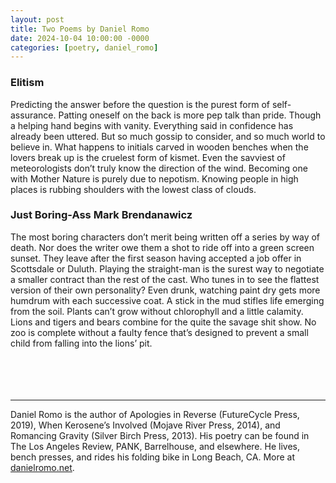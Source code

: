 ```yaml
---
layout: post
title: Two Poems by Daniel Romo
date: 2024-10-04 10:00:00 -0000
categories: [poetry, daniel_romo]
---
```

<div class="poem">
<h3>Elitism</h3>
Predicting the answer before the question is the purest form of self-assurance. Patting oneself on the back is more pep talk than pride. Though a helping hand begins with vanity. Everything said in confidence has already been uttered. But so much gossip to consider, and so much world to believe in. What happens to initials carved in wooden benches when the lovers break up is the cruelest form of kismet. Even the savviest of meteorologists don’t truly know the direction of the wind. Becoming one with Mother Nature is purely due to nepotism. Knowing people in high places is rubbing shoulders with the lowest class of clouds.

<h3>Just Boring-Ass Mark Brendanawicz</h3>
The most boring characters don’t merit being written off a series by way of death. Nor does the writer owe them a shot to ride off into a green screen sunset. They leave after the first season having accepted a job offer in Scottsdale or Duluth. Playing the straight-man is the surest way to negotiate a smaller contract than the rest of the cast. Who tunes in to see the flattest version of their own personality? Even drunk, watching paint dry gets more humdrum with each successive coat. A stick in the mud stifles life emerging from the soil. Plants can’t grow without chlorophyll and a little calamity. Lions and tigers and bears combine for the quite the savage shit show. No zoo is complete without a faulty fence that’s designed to prevent a small child from falling into the lions’ pit.
</div>
<br><br>
<br><br>
<hr>
Daniel Romo is the author of Apologies in Reverse (FutureCycle Press, 2019), When Kerosene’s Involved (Mojave River Press, 2014), and Romancing Gravity (Silver Birch Press, 2013). His poetry can be found in The Los Angeles Review, PANK, Barrelhouse, and elsewhere. He lives, bench presses, and rides his folding bike in Long Beach, CA. More at <a href="http://danielromo.net/">danielromo.net</a>.
